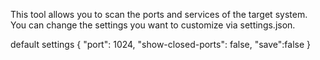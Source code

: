 This tool allows you to scan the ports and services of the target system. You can change the settings you want to customize via settings.json.

default settings
                                                                                                                        {
                                                                                                                            "port": 1024,
                                                                                                                            "show-closed-ports": false,
                                                                                                                            "save":false
                                                                                                                        }

